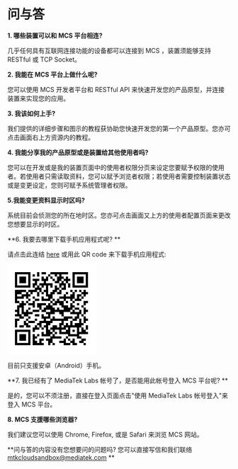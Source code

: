 # 问与答

**1. 哪些装置可以和 MCS 平台相连?**

几乎任何具有互联网连接功能的设备都可以连接到 MCS ，装置须能够支持 RESTful 或 TCP Socket。

**2. 我能在 MCS 平台上做什么呢?**

您可以使用 MCS 开发者平台和 RESTful API 来快速开发您的产品原型，并连接装置来实现您的应用。

**3. 我该如何上手?**

我们提供的详细步骤和图示的教程获协助您快速开发您的第一个产品原型。您亦可点击画面右上方资源内的教程。

**4. 我能分享我的产品原型或是装置给其他使用者吗?**

您可以在开发或是我的装置页面中的使用者权限分页来设定您要赋予权限的使用者。若使用者只需读取资料，您可以赋予浏览者权限；若使用者需要控制装置状态或是变更设定，您则可赋予系统管理者权限。

**5.我能变更资料显示时区吗?**

系统目前会侦测您的所在地时区。您亦可点击画面又上方的使用者配置页面来更改您想要显示的时区。

**6. 我要去哪里下载手机应用程式呢? **

请点击此连结 [here](https://play.google.com/store/apps/details?id=com.mediatek.iotcloud) 或用此 QR code 来下载手机应用程式:

![](../images/Mobile_application/img_mobileapplication_00.png)

目前只支援安卓（Android）手机。

**7. 我已经有了 MediaTek Labs 帐号了，是否能用此帐号登入 MCS 平台呢? **

是的，您可以不须注册，直接在登入页面点击"使用 MediaTek Labs 帐号登入"来登入 MCS 平台。


**8. MCS 支援哪些浏览器?**

我们建议您可以使用 Chrome, Firefox, 或是 Safari 来浏览 MCS 网站。




**问与答的内容没有您想要问的问题吗? 您可以直接写信和我们联络 <mtkcloudsandbox@mediatek.com> **
